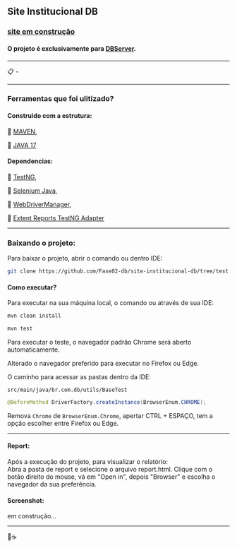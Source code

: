 
## Site Institucional DB

### [site em construção]()


#### O projeto é exclusivamente para [DBServer](https://db.tec.br/).
  
---  

:clipboard: -
  
---  

### Ferramentas que foi ulitizado?

#### Construido com a estrutura:

:pushpin: [MAVEN](https://maven.apache.org/download.cgi),

:pushpin: [JAVA 17](https://www.oracle.com/java/technologies/javase/jdk17-archive-downloads.html)

#### Dependencias:
:pushpin: [TestNG](https://mvnrepository.com/artifact/org.testng/testng/7.10.2),

:pushpin: [Selenium Java](https://mvnrepository.com/artifact/org.seleniumhq.selenium/selenium-java/4.23.1),

:pushpin: [WebDriverManager](https://mvnrepository.com/artifact/io.github.bonigarcia/webdrivermanager/5.9.2),

:pushpin: [Extent Reports TestNG Adapter](https://mvnrepository.com/artifact/com.aventstack/extentreports-testng-adapter/1.0.3)
  
---  

### Baixando o projeto:

Para baixar o projeto, abrir o comando ou dentro IDE:
```bash  
git clone https://github.com/Fase02-db/site-institucional-db/tree/test
```  

#### Como executar?
Para executar na sua máquina local, o comando ou através de sua IDE:
```bash  
mvn clean install
```
```bash  
mvn test
```  
Para executar o teste, o navegador padrão Chrome será aberto automaticamente.

Alterado o navegador preferido para executar no Firefox ou Edge. 

O caminho para acessar as pastas dentro da IDE:
```  
src/main/java/br.com.db/utils/BaseTest  
```  
```java  
@BeforeMethod DriverFactory.createInstance(BrowserEnum.CHROME);  
```  
Remova `Chrome` de `BrowserEnum.Chrome`,  apertar CTRL + ESPAÇO, tem a opção escolher entre Firefox ou Edge.
  
---  
#### Report:
Após a execução do projeto, para visualizar o relatório:   
Abra a pasta de report e selecione o arquivo report.html. Clique com o botão direito do mouse, vá em "Open in", depois "Browser" e escolha o navegador da sua preferência.

#### Screenshot:
em construção...

---
:robot::coffee:
